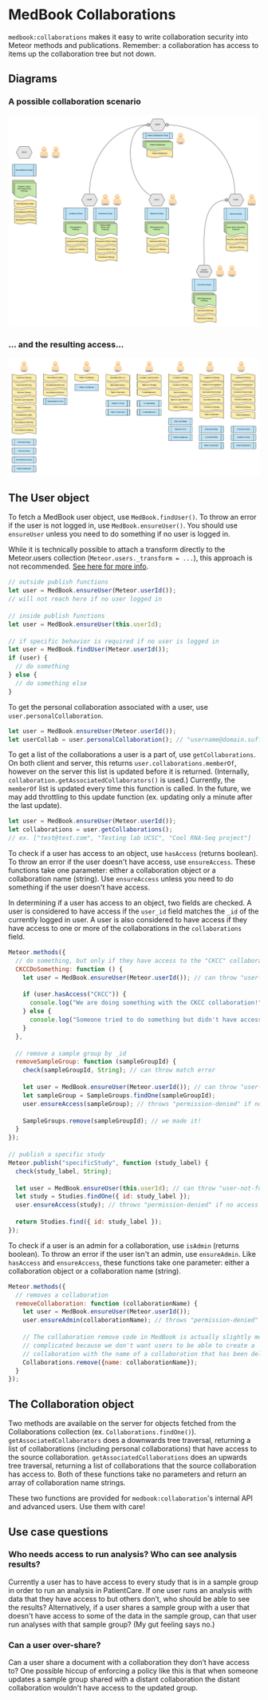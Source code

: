 # MedBook Collaborations

`medbook:collaborations` makes it easy to write collaboration security into Meteor methods and publications. Remember: a collaboration has access to items up the collaboration tree but not down.

## Diagrams

### A possible collaboration scenario

![Collaboration scenario](/docs/collaboration_scenario.png?raw=true "Optional Title")

### ... and the resulting access...

![Collaboration scenario resulting access](/docs/collaboration_scenario_resulting_accesss.png?raw=true "Optional Title")

## The User object

To fetch a MedBook user object, use `MedBook.findUser()`. To throw an error if the user is not logged in, use `MedBook.ensureUser()`. You should use `ensureUser` unless you need to do something if no user is logged in.

While it is technically possible to attach a transform directly to the Meteor.users collection (`Meteor.users._transform = ...`), this approach is not recommended. [See here for more info](https://github.com/meteor/meteor/issues/810#issuecomment-15069258).

```js
// outside publish functions
let user = MedBook.ensureUser(Meteor.userId());
// will not reach here if no user logged in

// inside publish functions
let user = MedBook.ensureUser(this.userId);

// if specific behavior is required if no user is logged in
let user = MedBook.findUser(Meteor.userId());
if (user) {
  // do something
} else {
  // do something else
}
```

To get the personal collaboration associated with a user, use `user.personalCollaboration`.

```js
let user = MedBook.ensureUser(Meteor.userId());
let userCollab = user.personalCollaboration(); // "username@domain.suffix"
```

To get a list of the collaborations a user is a part of, use `getCollaborations`. On both client and server, this returns `user.collaborations.memberOf`, however on the server this list is updated before it is returned. (Internally, `collaboration.getAssociatedCollaborators()` is used.) Currently, the `memberOf` list is updated every time this function is called. In the future, we may add throttling to this update function (ex. updating only a minute after the last update).
```js
let user = MedBook.ensureUser(Meteor.userId());
let collaborations = user.getCollaborations();
// ex. ["test@test.com", "Testing lab UCSC", "Cool RNA-Seq project"]
```

To check if a user has access to an object, use `hasAccess` (returns boolean). To throw an error if the user doesn't have access, use `ensureAccess`. These functions take one parameter: either a collaboration object or a collaboration name (string). Use `ensureAccess` unless you need to do something if the user doesn't have access.

In determining if a user has access to an object, two fields are checked. A user is considered to have access if the `user_id` field matches the `_id` of the currently logged in user. A user is also considered to have access if they have access to one or more of the collaborations in the `collaborations` field.

```js
Meteor.methods({
  // do something, but only if they have access to the "CKCC" collaboration
  CKCCDoSomething: function () {
    let user = MedBook.ensureUser(Meteor.userId()); // can throw "user-not-found"

    if (user.hasAccess("CKCC")) {
      console.log("We are doing something with the CKCC collaboration!");
    } else {
      console.log("Someone tried to do something but didn't have access.");
    }
  },

  // remove a sample group by _id
  removeSampleGroup: function (sampleGroupId) {
    check(sampleGroupId, String); // can throw match error

    let user = MedBook.ensureUser(Meteor.userId()); // can throw "user-not-found"
    let sampleGroup = SampleGroups.findOne(sampleGroupId);
    user.ensureAccess(sampleGroup); // throws "permission-denied" if no access

    SampleGroups.remove(sampleGroupId); // we made it!
  }
});

// publish a specific study
Meteor.publish("specificStudy", function (study_label) {
  check(study_label, String);

  let user = MedBook.ensureUser(this.userId); // can throw "user-not-found"
  let study = Studies.findOne({ id: study_label });
  user.ensureAccess(study); // throws "permission-denied" if no access

  return Studies.find({ id: study_label });
});
```

To check if a user is an admin for a collaboration, use `isAdmin` (returns boolean). To throw an error if the user isn't an admin, use `ensureAdmin`. Like `hasAccess` and `ensureAccess`, these functions take one parameter: either a collaboration object or a collaboration name (string).

```js
Meteor.methods({
  // removes a collaboration
  removeCollaboration: function (collaborationName) {
    let user = MedBook.ensureUser(Meteor.userId());
    user.ensureAdmin(collaborationName); // throws "permission-denied"

    // The collaboration remove code in MedBook is actually slightly more
    // complicated because we don't want users to be able to create a
    // collaboration with the name of a collaboration that has been deleted.
    Collaborations.remove({name: collaborationName});
  }
});
```

## The Collaboration object

Two methods are available on the server for objects fetched from the Collaborations collection (ex. `Collaborations.findOne()`).  `getAssociatedCollaborators` does a downwards tree traversal, returning a list of collaborations (including personal collaborations) that have access to the source collaboration. `getAssociatedCollaborations` does an upwards tree traversal, returning a list of collaborations that the source collaboration has access to. Both of these functions take no parameters and return an array of collaboration name strings.

These two functions are provided for `medbook:collaboration`'s internal API and advanced users. Use them with care!

## Use case questions

### Who needs access to run analysis? Who can see analysis results?

Currently a user has to have access to every study that is in a sample group in order to run an analysis in PatientCare. If one user runs an analysis with data that they have access to but others don’t, who should be able to see the results? Alternatively, if a user shares a sample group with a user that doesn't have access to some of the data in the sample group, can that user run analyses with that sample group? (My gut feeling says no.)

### Can a user over-share?

Can a user share a document with a collaboration they don’t have access to? One possible hiccup of enforcing a policy like this is that when someone updates a sample group shared with a distant collaboration the distant collaboration wouldn't have access to the updated group.
